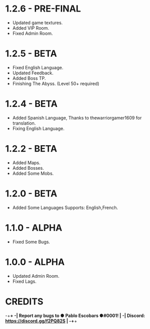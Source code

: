 # 1.2.6 - PRE-FINAL
- Updated game textures.
- Added VIP Room.
- Fixed Admin Room.

# 1.2.5 - BETA
- Fixed English Language.
- Updated Feedback.
- Added Boss TP.
- Finishing The Abyss. (Level 50+ required)

# 1.2.4 - BETA
- Added Spanish Language, Thanks to thewarriorgamer1609 for translation.
- Fixing English Language.

# 1.2.2 - BETA
- Added Maps.
- Added Bosses.
- Added Some Mobs.

# 1.2.0 - BETA
- Added Some Languages Supports: English,French.

# 1.1.0 - ALPHA
- Fixed Some Bugs.

# 1.0.0 - ALPHA
- Updated Admin Room.
- Fixed Lags.

# CREDITS
-+________________________________________________+
-|    Report any bugs to ● Pablo Escobars ●#0001!   |
-|    Discord: https://discord.gg/f2PQ82S           |
-+________________________________________________+
